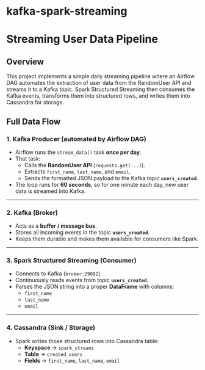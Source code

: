 # kafka-spark-streaming

# Streaming User Data Pipeline

## Overview
This project implements a simple daily streaming pipeline where an Airflow DAG automates the extraction of user data from the RandomUser API and streams it to a Kafka topic. Spark Structured Streaming then consumes the Kafka events, transforms them into structured rows, and writes them into Cassandra for storage.


## Full Data Flow

### 1. **Kafka Producer (automated by Airflow DAG)**

- Airflow runs the `stream_data()` task **once per day**.
- That task:
  - Calls the **RandomUser API** (`requests.get(...)`).
  - Extracts `first_name`, `last_name`, and `email`.
  - Sends the formatted JSON payload to the Kafka topic **`users_created`**.
- The loop runs for **60 seconds**, so for one minute each day, new user data is streamed into Kafka.

---

### 2. **Kafka (Broker)**

- Acts as a **buffer / message bus**.
- Stores all incoming events in the topic **`users_created`**.
- Keeps them durable and makes them available for consumers like Spark.

---

### 3. **Spark Structured Streaming (Consumer)**

- Connects to Kafka (`broker:29092`).
- Continuously reads events from topic **`users_created`**.
- Parses the JSON string into a proper **DataFrame** with columns:
  - `first_name`
  - `last_name`
  - `email`

---

### 4. **Cassandra (Sink / Storage)**

- Spark writes those structured rows into Cassandra table:
  - **Keyspace** → `spark_streams`
  - **Table** → `created_users`
  - **Fields** → `first_name`, `last_name`, `email`
